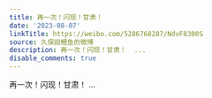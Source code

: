 ```yaml
---
title: 再一次！闪现！甘肃！
date: '2023-08-07'
linkTitle: https://weibo.com/5286768287/NdvF8300S
source: 久保田鲤鱼的微博
description: 再一次！闪现！甘肃！  ...
disable_comments: true
---
```

再一次！闪现！甘肃！  ...